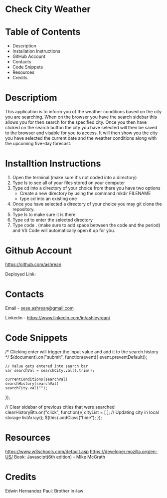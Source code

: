 # Check City Weather

# Table of Contents
- Description
- Installation Instructions
- GitHub Account
- Contacts
- Code Snippets
- Resources
- Credits


# Descriptiom
This application is to inform you of the weather conditions based on the city you are searching. When on the browser
you have the search sidebar this allows you for then search for the specified city. Once you then have clicked on the search button
the city you have selected will then be saved to the browser and visable for you to access. It will then show you the city you have selected
the current date and the weather conditions along with the upcoming five-day forecast.

# Installtion Instructions
1. Open the terminal (make sure it's not coded into a directory)
2. Type ls to see all of your files stored on your computer
3. Type cd into a directory of your choice from there you have two options
    - Create a new directory by using the command mkdir FILENAME
    - type cd into an existing one
4. Once you have selected a directory of your choice you may git clone the repository.
5. Type ls to make sure it is there
6. Type cd to enter the selected directory
7. Type code . (make sure to add space between the code and the period) and VS Code will automatically open it up for you.

# Github Account
https://github.com/ashrean

Deployed Link:
# Contacts
Email - sese.ashrean@gmail.com

Linkedin - https://www.linkedin.com/in/ashleyrean/

# Code Snippets
  /* Clicking enter will trigger the input value
and add it to the search history
*/
$(document).on("submit", function(event){
    event.preventDefault();

    // Value gets entered into search bar
    var searchVal = searchCity.val().trim();

    currentConditions(searchVal)
    searchHistory(searchVal)
    searchCity.val("");
});

// Clear sidebar of previous cities that were searched
clearHistoryBtn.on("click", function(){
    cityList = [ ];
    // Updating city in local storage
    listArray();
    $(this).addClass("hide");
});





# Resources
https://www.w3schools.com/default.asp
https://developer.mozilla.org/en-US/
Book: Javascipt(6th edition) - Mike McGrath

# Credits
Edwin Hernandez
Paul: Brother in-law
